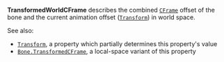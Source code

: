 **TransformedWorldCFrame** describes the combined
[`CFrame`](https://create.roblox.com/docs/reference/engine/classes/Attachment#CFrame) offset of the bone and the current
animation offset ([`Transform`](https://create.roblox.com/docs/reference/engine/classes/Bone#Transform)) in world space.

See also:

- [`Transform`](https://create.roblox.com/docs/reference/engine/classes/Bone#Transform), a property which partially determines
this property's value
- [`Bone.TransformedCFrame`](https://create.roblox.com/docs/reference/engine/classes/Bone#TransformedCFrame), a local-space variant of this property